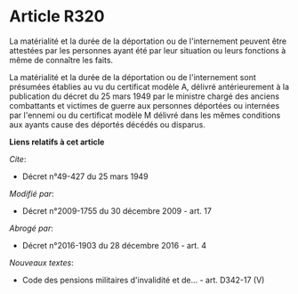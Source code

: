 # Article R320

La matérialité et la durée de la déportation ou de l'internement peuvent être attestées par les personnes ayant été par leur
situation ou leurs fonctions à même de connaître les faits. 

La matérialité et la durée de la déportation ou de l'internement sont présumées établies au vu du certificat modèle A,
délivré antérieurement à la publication du décret du 25 mars 1949 par le       ministre chargé des anciens combattants et
victimes de guerre aux personnes déportées ou internées par l'ennemi ou du certificat modèle M délivré dans les mêmes
conditions aux ayants cause des déportés décédés ou disparus.

**Liens relatifs à cet article**

_Cite_:

  - Décret n°49-427 du 25 mars 1949

_Modifié par_:

  - Décret n°2009-1755 du 30 décembre 2009 - art. 17

_Abrogé par_:

  - Décret n°2016-1903 du 28 décembre 2016 - art. 4

_Nouveaux textes_:

  - Code des pensions militaires d'invalidité et de... - art. D342-17 (V)
